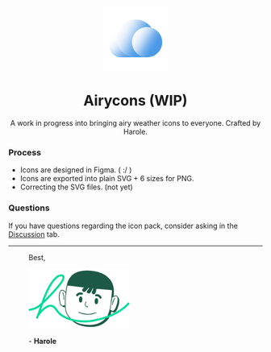 <p align="center">
    <img src="./assets/logos/logo.svg" width="128" height="128" type="image/svg+xml">
    <h1 align="center">Airycons (WIP)</h1>
</p>

<p align="center">
A work in progress into bringing airy weather icons to everyone. Crafted by Harole.
</p>

<h3>Process</h3>
<ul>
    <li>Icons are designed in Figma. ( :/ )</li>
    <li>Icons are exported into plain SVG + 6 sizes for PNG.</li>
    <li>Correcting the SVG files. (not yet)</li>
</ul>

<h3>Questions</h3>
<p>
If you have questions regarding the icon pack, consider asking in the <a href="https://github.com/HaroleDev/airycons/discussions">Discussion</a> tab.
</p>

---

<figure title="Harole's Signature">
    <p>Best,</p>
    <img alt="Harole's Signature" type="image/svg+xml" title="Harole's Signature" width="200" src="./assets/illustrations/Harole's%20Signature.svg">
    <p>- <b>Harole</b></p>
</figure>
